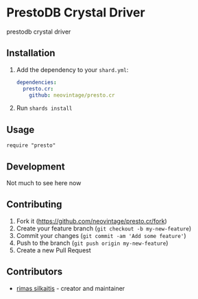 # PrestoDB Crystal Driver

prestodb crystal driver

## Installation

1. Add the dependency to your `shard.yml`:

   ```yaml
   dependencies:
     presto.cr:
       github: neovintage/presto.cr
   ```

2. Run `shards install`

## Usage

```crystal
require "presto"
```

## Development

Not much to see here now

## Contributing

1. Fork it (<https://github.com/neovintage/presto.cr/fork>)
2. Create your feature branch (`git checkout -b my-new-feature`)
3. Commit your changes (`git commit -am 'Add some feature'`)
4. Push to the branch (`git push origin my-new-feature`)
5. Create a new Pull Request

## Contributors

- [rimas silkaitis](https://github.com/neovintage) - creator and maintainer
